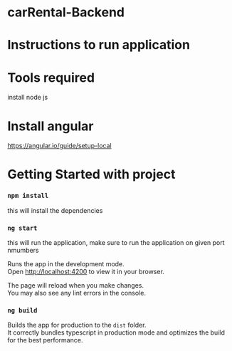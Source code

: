 # carRental-Backend
# Instructions to run application

# Tools required
install node js
# Install angular 
https://angular.io/guide/setup-local


# Getting Started with project 

### `npm install`
this will install the dependencies

### `ng start`

this will run the application, make sure to run the application on given port nmumbers 

Runs the app in the development mode.\
Open [http://localhost:4200](http://localhost:4200) to view it in your browser.

The page will reload when you make changes.\
You may also see any lint errors in the console.


### `ng build`

Builds the app for production to the `dist` folder.\
It correctly bundles typescript in production mode and optimizes the build for the best performance.

